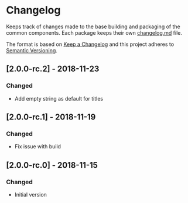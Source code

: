 # Changelog
Keeps track of changes made to the base building and packaging of the common components. Each package keeps their own [changelog.md](http://keepachangelog.com/en/1.0.0/) file.

The format is based on [Keep a Changelog](http://keepachangelog.com/en/1.0.0/)
and this project adheres to [Semantic Versioning](http://semver.org/spec/v2.0.0.html).

## [2.0.0-rc.2] - 2018-11-23
### Changed
- Add empty string as default for titles

## [2.0.0-rc.1] - 2018-11-19
### Changed
- Fix issue with build

## [2.0.0-rc.0] - 2018-11-15
### Changed
- Initial version
